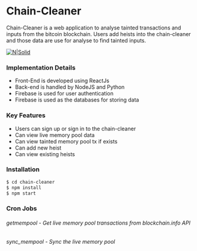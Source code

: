 # Chain-Cleaner


Chain-Cleaner is a web application to analyse tainted transactions and inputs from the bitcoin blockchain. Users add heists into the chain-cleaner and those data are use for analyse to find tainted inputs. 

[![N|Solid](https://cdn-images-1.medium.com/max/1500/1*ytMIcp6uu6UIZpApG1LFYg.png)]()

### Implementation Details

  - Front-End is developed using ReactJs
  - Back-end is handled by NodeJS and Python
  - Firebase is used for user authentication
  - Firebase is used as the databases for storing data
 
### Key Features 
  - Users can sign up or sign in to the chain-cleaner
  - Can view live memory pool data
  - Can view tainted memory pool tx if exists
  - Can add new heist
  - Can view existing heists 


### Installation

```sh
$ cd chain-cleaner
$ npm install 
$ npm start
```

### Cron Jobs
###### getmempool - Get live memory pool transactions from blockchain.info API
###### sync_mempool - Sync the live memory pool


